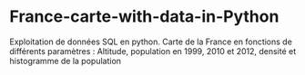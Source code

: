 # France-carte-with-data-in-Python


Exploitation de données SQL en python.
Carte de la France en fonctions de différents paramètres : Altitude, population en 1999, 2010 et 2012, densité et histogramme de la population
